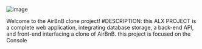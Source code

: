 ![image](https://user-images.githubusercontent.com/106808436/203632781-41505e68-a74c-4907-844a-b682b6b4217b.png)

Welcome to the AirBnB clone project!
#DESCRIPTION:
  this ALX PROJECT is a complete web application, integrating database storage, a back-end API, and front-end interfacing a clone of AirBnB. this project is focused on the Console
